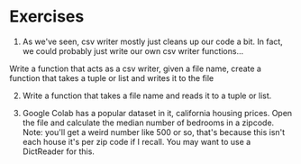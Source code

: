 # Exercises

1. As we've seen, csv writer mostly just cleans up our code a bit.  In fact, we could probably just write our own csv writer functions...

Write a function that acts as a csv writer, given a file name, create a function that takes a tuple or list and writes it to the file

2. Write a function that takes a file name and reads it to a tuple or list.

3. Google Colab has a popular dataset in it, california housing prices.  Open the file and calculate the median number of bedrooms in a zipcode.  Note: you'll get a weird number like 500 or so,  that's because this isn't each house it's per zip code if I recall.  You may want to use a DictReader for this.

